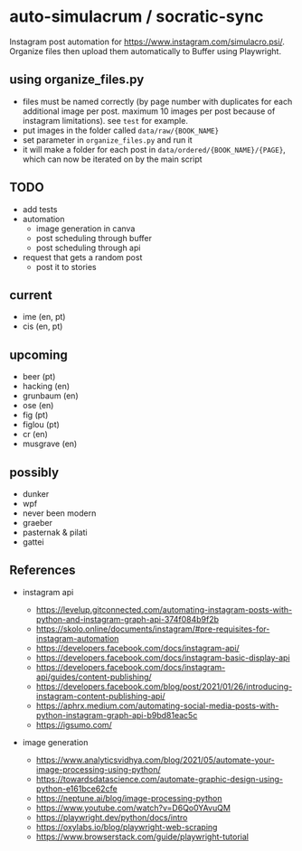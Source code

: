 # auto-simulacrum / socratic-sync

Instagram post automation for https://www.instagram.com/simulacro.psi/. Organize files then upload them automatically to Buffer using Playwright.

## using organize_files.py

-   files must be named correctly (by page number with duplicates for each additional image per post. maximum 10 images per post because of instagram limitations). see `test` for example.
-   put images in the folder called `data/raw/{BOOK_NAME}`
-   set parameter in `organize_files.py` and run it
-   it will make a folder for each post in `data/ordered/{BOOK_NAME}/{PAGE}`, which can now be iterated on by the main script

## TODO

-   add tests
-   automation
    -   image generation in canva
    -   post scheduling through buffer
    -   post scheduling through api
-   request that gets a random post
    -   post it to stories

## current

-   ime (en, pt)
-   cis (en, pt)

## upcoming

-   beer (pt)
-   hacking (en)
-   grunbaum (en)
-   ose (en)
-   fig (pt)
-   figlou (pt)
-   cr (en)
-   musgrave (en)

## possibly

-   dunker
-   wpf
-   never been modern
-   graeber
-   pasternak & pilati
-   gattei

## References

-   instagram api

    -   https://levelup.gitconnected.com/automating-instagram-posts-with-python-and-instagram-graph-api-374f084b9f2b
    -   https://skolo.online/documents/instagram/#pre-requisites-for-instagram-automation
    -   https://developers.facebook.com/docs/instagram-api/
    -   https://developers.facebook.com/docs/instagram-basic-display-api
    -   https://developers.facebook.com/docs/instagram-api/guides/content-publishing/
    -   https://developers.facebook.com/blog/post/2021/01/26/introducing-instagram-content-publishing-api/
    -   https://aphrx.medium.com/automating-social-media-posts-with-python-instagram-graph-api-b9bd81eac5c
    -   https://igsumo.com/

-   image generation
    -   https://www.analyticsvidhya.com/blog/2021/05/automate-your-image-processing-using-python/
    -   https://towardsdatascience.com/automate-graphic-design-using-python-e161bce62cfe
    -   https://neptune.ai/blog/image-processing-python
    -   https://www.youtube.com/watch?v=D6Qo0YAvuQM
    -   https://playwright.dev/python/docs/intro
    -   https://oxylabs.io/blog/playwright-web-scraping
    -   https://www.browserstack.com/guide/playwright-tutorial
